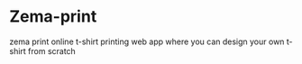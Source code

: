 # Zema-print
zema print online t-shirt printing web app where you can design your own t-shirt from scratch
